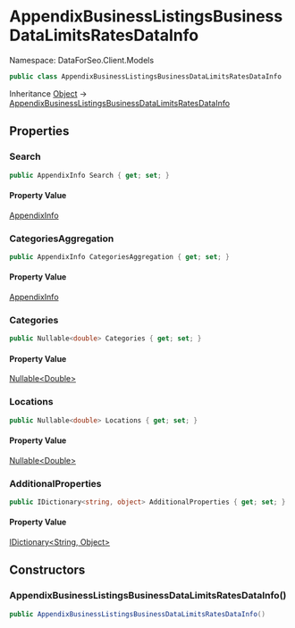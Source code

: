 # AppendixBusinessListingsBusinessDataLimitsRatesDataInfo

Namespace: DataForSeo.Client.Models

```csharp
public class AppendixBusinessListingsBusinessDataLimitsRatesDataInfo
```

Inheritance [Object](https://docs.microsoft.com/en-us/dotnet/api/system.object) → [AppendixBusinessListingsBusinessDataLimitsRatesDataInfo](./dataforseo.client.models.appendixbusinesslistingsbusinessdatalimitsratesdatainfo.md)

## Properties

### **Search**

```csharp
public AppendixInfo Search { get; set; }
```

#### Property Value

[AppendixInfo](./dataforseo.client.models.appendixinfo.md)<br>

### **CategoriesAggregation**

```csharp
public AppendixInfo CategoriesAggregation { get; set; }
```

#### Property Value

[AppendixInfo](./dataforseo.client.models.appendixinfo.md)<br>

### **Categories**

```csharp
public Nullable<double> Categories { get; set; }
```

#### Property Value

[Nullable&lt;Double&gt;](https://docs.microsoft.com/en-us/dotnet/api/system.nullable-1)<br>

### **Locations**

```csharp
public Nullable<double> Locations { get; set; }
```

#### Property Value

[Nullable&lt;Double&gt;](https://docs.microsoft.com/en-us/dotnet/api/system.nullable-1)<br>

### **AdditionalProperties**

```csharp
public IDictionary<string, object> AdditionalProperties { get; set; }
```

#### Property Value

[IDictionary&lt;String, Object&gt;](https://docs.microsoft.com/en-us/dotnet/api/system.collections.generic.idictionary-2)<br>

## Constructors

### **AppendixBusinessListingsBusinessDataLimitsRatesDataInfo()**

```csharp
public AppendixBusinessListingsBusinessDataLimitsRatesDataInfo()
```
